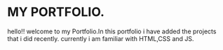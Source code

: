 # MY PORTFOLIO.

hello!! welcome to my Portfolio.In this portfolio i have added the projects that i did recently.
currently i am familiar with HTML,CSS and JS.
